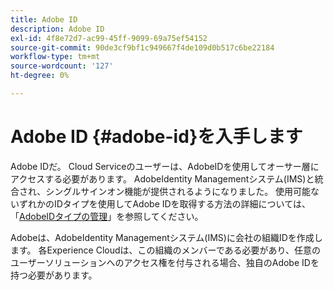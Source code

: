 ```yaml
---
title: Adobe ID
description: Adobe ID
exl-id: 4f8e72d7-ac99-45ff-9099-69a75ef54152
source-git-commit: 90de3cf9bf1c949667f4de109d0b517c6be22184
workflow-type: tm+mt
source-wordcount: '127'
ht-degree: 0%

---
```


# Adobe ID {#adobe-id}を入手します


Adobe IDだ。 Cloud Serviceのユーザーは、AdobeIDを使用してオーサー層にアクセスする必要があります。 AdobeIdentity Managementシステム(IMS)と統合され、シングルサインオン機能が提供されるようになりました。 使用可能ないずれかのIDタイプを使用してAdobe IDを取得する方法の詳細については、「[AdobeIDタイプの管理](https://helpx.adobe.com/enterprise/admin-guide.html/enterprise/using/identity.ug.html)」を参照してください。

Adobeは、AdobeIdentity Managementシステム(IMS)に会社の組織IDを作成します。 各Experience Cloudは、この組織のメンバーである必要があり、任意のユーザーソリューションへのアクセス権を付与される場合、独自のAdobe IDを持つ必要があります。
